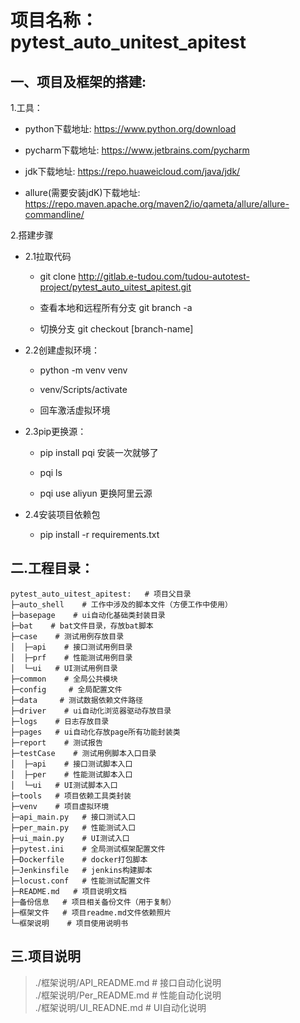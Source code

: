 # 项目名称：pytest_auto_unitest_apitest

## 一、项目及框架的搭建:

1.工具：

  - python下载地址: https://www.python.org/download

  - pycharm下载地址: https://www.jetbrains.com/pycharm

  - jdk下载地址: https://repo.huaweicloud.com/java/jdk/

  - allure(需要安装jdK)下载地址: https://repo.maven.apache.org/maven2/io/qameta/allure/allure-commandline/

2.搭建步骤

- 2.1拉取代码
  
  - git clone http://gitlab.e-tudou.com/tudou-autotest-project/pytest_auto_uitest_apitest.git
  
  - 查看本地和远程所有分支 git branch -a
  
  - 切换分支 git checkout [branch-name]

- 2.2创建虚拟环境：

  - python -m venv venv

  -  venv/Scripts/activate

  -  回车激活虚拟环境

- 2.3pip更换源：
  
  -  pip install pqi 安装一次就够了
  
  -  pqi ls
    
  -  pqi use aliyun 更换阿里云源

- 2.4安装项目依赖包

  - pip install -r requirements.txt


## 二.工程目录： 

```text.
pytest_auto_uitest_apitest:   # 项目父目录
├─auto_shell    # 工作中涉及的脚本文件（方便工作中使用）
├─basepage    # ui自动化基础类封装目录 
├─bat    # bat文件目录，存放bat脚本
├─case    # 测试用例存放目录
│  ├─api    # 接口测试用例目录
│  ├─prf    # 性能测试用例目录
│  └─ui   # UI测试用例目录
├─common    # 全局公共模块
├─config     # 全局配置文件
├─data     # 测试数据依赖文件路径
├─driver    # ui自动化浏览器驱动存放目录
├─logs    # 日志存放目录
├─pages   # ui自动化存放page所有功能封装类
├─report    # 测试报告
├─testCase    # 测试用例脚本入口目录
│  ├─api    # 接口测试脚本入口
│  ├─per    # 性能测试脚本入口
│  └─ui   # UI测试脚本入口
├─tools   # 项目依赖工具类封装
├─venv    # 项目虚拟环境
├─api_main.py   # 接口测试入口
├─per_main.py   # 性能测试入口
├─ui_main.py    # UI测试入口
├─pytest.ini    # 全局测试框架配置文件
├─Dockerfile    # docker打包脚本
├─Jenkinsfile   # jenkins构建脚本
├─locust.conf   # 性能测试配置文件
├─README.md   # 项目说明文档
├─备份信息   # 项目相关备份文件（用于复制）
├─框架文件   # 项目readme.md文件依赖照片
└─框架说明    # 项目使用说明书
```

## 三.项目说明

>   ./框架说明/API_README.md     # 接口自动化说明 \
    ./框架说明/Per_README.md     # 性能自动化说明 \
    ./框架说明/UI_READNE.md      # UI自动化说明

  